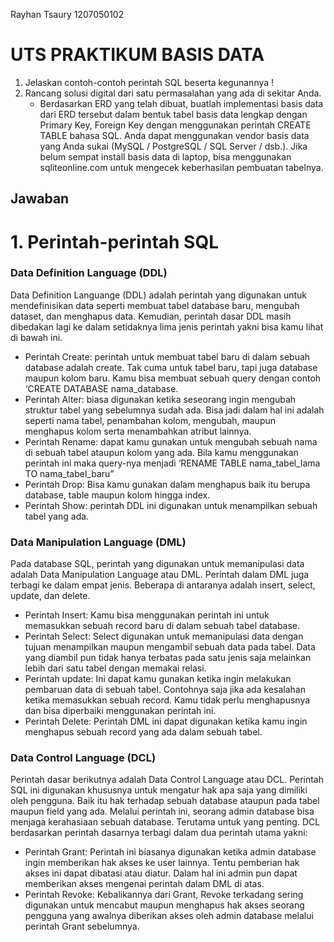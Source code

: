 Rayhan Tsaury 1207050102

# UTS PRAKTIKUM BASIS DATA

1.	Jelaskan contoh-contoh perintah SQL beserta kegunannya !
2.	Rancang solusi digital dari satu permasalahan yang ada di sekitar Anda.
    -	Berdasarkan ERD yang telah dibuat, buatlah implementasi basis data dari ERD tersebut dalam bentuk tabel basis data lengkap dengan Primary Key, Foreign Key dengan menggunakan perintah CREATE TABLE bahasa SQL. Anda dapat menggunakan vendor basis data yang Anda sukai (MySQL / PostgreSQL / SQL Server / dsb.). Jika belum sempat install basis data di laptop, bisa menggunakan sqliteonline.com untuk mengecek keberhasilan pembuatan tabelnya.

## Jawaban

# 1. Perintah-perintah SQL

### Data Definition Language (DDL)
Data Definition Languange (DDL) adalah perintah yang digunakan untuk mendefinisikan data seperti membuat tabel database baru, mengubah dataset, dan menghapus data. Kemudian, perintah dasar DDL masih dibedakan lagi ke dalam setidaknya lima jenis perintah yakni bisa kamu lihat di bawah ini.
-	Perintah Create: perintah untuk membuat tabel baru di dalam sebuah database adalah create. Tak cuma untuk tabel baru, tapi juga database maupun kolom baru. Kamu bisa membuat sebuah query dengan contoh ‘CREATE DATABASE nama_database.
-	Perintah Alter: biasa digunakan ketika seseorang ingin mengubah struktur tabel yang sebelumnya sudah ada. Bisa jadi dalam hal ini adalah seperti nama tabel, penambahan kolom, mengubah, maupun menghapus kolom serta menambahkan atribut lainnya.
-	Perintah Rename: dapat kamu gunakan untuk mengubah sebuah nama di sebuah tabel ataupun kolom yang ada. Bila kamu menggunakan perintah ini maka query-nya menjadi ‘RENAME TABLE nama_tabel_lama TO nama_tabel_baru”
-	Perintah Drop: Bisa kamu gunakan dalam menghapus baik itu berupa database, table maupun kolom hingga index.
-	Perintah Show: perintah DDL ini digunakan untuk menampilkan sebuah tabel yang ada.

### Data Manipulation Language (DML)
Pada database SQL, perintah yang digunakan untuk memanipulasi data adalah Data Manipulation Language atau DML. Perintah dalam DML juga terbagi ke dalam empat jenis.
Beberapa di antaranya adalah insert, select, update, dan delete.
-	Perintah Insert: Kamu bisa menggunakan perintah ini untuk memasukkan sebuah record baru di dalam sebuah tabel database.
-	Perintah Select: Select digunakan untuk memanipulasi data dengan tujuan menampilkan maupun mengambil sebuah data pada tabel. Data yang diambil pun tidak hanya terbatas pada satu jenis saja melainkan lebih dari satu tabel dengan memakai relasi.
-	Perintah update: Ini dapat kamu gunakan ketika ingin melakukan pembaruan data di sebuah tabel. Contohnya saja jika ada kesalahan ketika memasukkan sebuah record. Kamu tidak perlu menghapusnya dan bisa diperbaiki menggunakan perintah ini.
-	Perintah Delete: Perintah DML ini dapat digunakan ketika kamu ingin menghapus sebuah record yang ada dalam sebuah tabel.

### Data Control Language (DCL)
Perintah dasar berikutnya adalah Data Control Language atau DCL. Perintah SQL ini digunakan khususnya untuk mengatur hak apa saja yang dimiliki oleh pengguna. Baik itu hak terhadap sebuah database ataupun pada tabel maupun field yang ada.
Melalui perintah ini, seorang admin database bisa menjaga kerahasiaan sebuah database. Terutama untuk yang penting. DCL berdasarkan perintah dasarnya terbagi dalam dua perintah utama yakni:
-	Perintah Grant: Perintah ini biasanya digunakan ketika admin database ingin memberikan hak akses ke user lainnya. Tentu pemberian hak akses ini dapat dibatasi atau diatur. Dalam hal ini admin pun dapat memberikan akses mengenai perintah dalam DML di atas.
-	Perintah Revoke: Kebalikannya dari Grant, Revoke terkadang sering digunakan untuk mencabut maupun menghapus hak akses seorang pengguna yang awalnya diberikan akses oleh admin database melalui perintah Grant sebelumnya.


